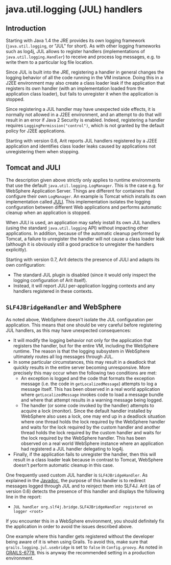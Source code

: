 # java.util.logging (JUL) handlers #

## Introduction ##

Starting with Java 1.4 the JRE provides its own logging framework (`java.util.logging`, or "JUL" for short). As with other logging frameworks such as log4j, JUL allows to register handlers (implementations of `java.util.logging.Handler`) to receive and process log messages, e.g. to write them to a particular log file location.

Since JUL is built into the JRE, registering a handler in general changes the logging behavior of all the code running in the VM instance. Doing this in a J2EE environment may also create a class loader leak if the application that registers its own handler (with an implementation loaded from the application class loader), but fails to unregister it when the application is stopped.

Since registering a JUL handler may have unexpected side effects, it is normally not allowed in a J2EE environment, and an attempt to do that will result in an error if Java 2 Security is enabled. Indeed, registering a handler requires `LoggingPermission("control")`, which is not granted by the default policy for J2EE applications.

Starting with version 0.6, Arit reports JUL handlers registered by a J2EE application and identifies class loader leaks caused by applications not unregistering them when stopping.

## Tomcat and JULI ##

The description given above strictly only applies to runtime environments that use the default `java.util.logging.LogManager`. This is the case e.g. for WebSphere Application Server. Things are different for containers that configure their own `LogManager`. An example is Tomcat which installs its own implementation called [JULI](http://tomcat.apache.org/tomcat-6.0-doc/logging.html). This implementation isolates the logging configuration between different Web applications and performs automatic cleanup when an application is stopped.

When JULI is used, an application may safely install its own JUL handlers (using the standard `java.util.logging` API) without impacting other applications. In addition, because of the automatic cleanup performed by Tomcat, a failure to unregister the handler will not cause a class loader leak (although it is obviously still a good practice to unregister the handlers explicitly).

Starting with version 0.7, Arit detects the presence of JULI and adapts its own configuration:
  * The standard JUL plugin is disabled (since it would only inspect the logging configuration of Arit itself).
  * Instead, it will report JULI per-application logging contexts and any handlers registered in these contexts.

## `SLF4JBridgeHandler` and WebSphere ##

As noted above, WebSphere doesn't isolate the JUL configuration per application. This means that one should be very careful before registering JUL handlers, as this may have unexpected consequences:
  * It will modify the logging behavior not only for the application that registers the handler, but for the entire VM, including the WebSphere runtime. The reason is that the logging subsystem in WebSphere ultimately routes all log messages through JUL.
  * In some particular circumstances, this may result in a deadlock that quickly results in the entire server becoming unresponsive. More precisely this may occur when the following two conditions are met:
    * An exception is logged and the code that formats the exception message (i.e. the code in `getLocalizedMessage`) attempts to log a message itself. This has been observed in a real world application where `getLocalizedMessage` invokes code to load a message bundle and where that attempt results in a warning message being logged.
    * The handler (or some code invoked by the handler) attempts to acquire a lock (monitor). Since the default handler installed by WebSphere also uses a lock, one may end up in a deadlock situation where one thread holds the lock required by the WebSphere handler and waits for the lock required by the custom handler and another thread holds the lock required by the custom handler and waits for the lock required by the WebSphere handler. This has been observed on a real world WebSphere instance where an application had registered a JUL handler delegating to log4j.
  * Finally, if the application fails to unregister the handler, then this will result in a class loader leak because in contrast to Tomcat, WebSphere doesn't perform automatic cleanup in this case.

One frequently used custom JUL handler is `SLF4JBridgeHandler`. As explained in the [Javadoc](http://www.slf4j.org/api/org/slf4j/bridge/SLF4JBridgeHandler.html), the purpose of this handler is to redirect messages logged through JUL and to reinject them into SLF4J. Arit (as of version 0.6) detects the presence of this handler and displays the following line in the report:

  * `JUL handler org.slf4j.bridge.SLF4JBridgeHandler registered on logger <root>`

If you encounter this in a WebSphere environment, you should definitely fix the application in order to avoid the issues described above.

One example where this handler gets registered without the developer being aware of it is when using Grails. To avoid this, make sure that `grails.logging.jul.usebridge` is set to `false` in `Config.groovy`. As noted in [GRAILS-6778](http://jira.grails.org/browse/GRAILS-6778), this is anyway the recommended setting in a production environment.